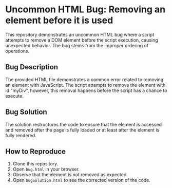 # Uncommon HTML Bug: Removing an element before it is used

This repository demonstrates an uncommon HTML bug where a script attempts to remove a DOM element before the script execution, causing unexpected behavior. The bug stems from the improper ordering of operations.

## Bug Description
The provided HTML file demonstrates a common error related to removing an element with JavaScript.  The script attempts to remove the element with id "myDiv", however, this removal happens before the script has a chance to execute.

## Bug Solution
The solution restructures the code to ensure that the element is accessed and removed after the page is fully loaded or at least after the element is fully rendered.

## How to Reproduce
1. Clone this repository.
2. Open `bug.html` in your browser.
3. Observe that the element is not removed as expected.
4. Open `bugSolution.html` to see the corrected version of the code.
